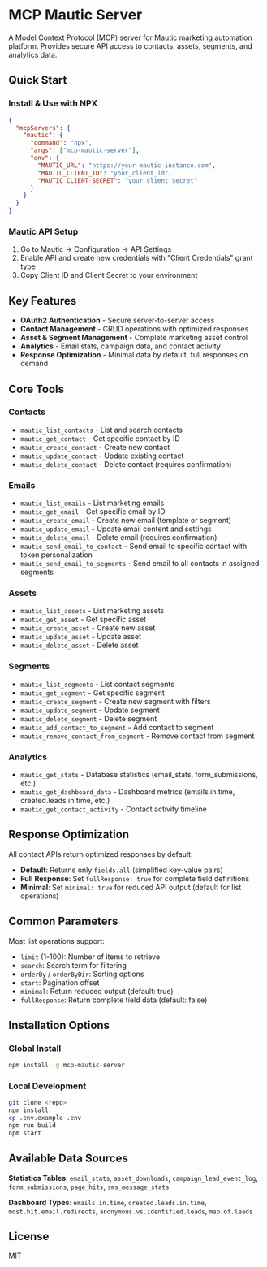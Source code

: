 # MCP Mautic Server

A Model Context Protocol (MCP) server for Mautic marketing automation platform. Provides secure API access to contacts, assets, segments, and analytics data.

## Quick Start

### Install & Use with NPX

```json
{
  "mcpServers": {
    "mautic": {
      "command": "npx",
      "args": ["mcp-mautic-server"],
      "env": {
        "MAUTIC_URL": "https://your-mautic-instance.com",
        "MAUTIC_CLIENT_ID": "your_client_id",
        "MAUTIC_CLIENT_SECRET": "your_client_secret"
      }
    }
  }
}
```

### Mautic API Setup

1. Go to Mautic → Configuration → API Settings
2. Enable API and create new credentials with "Client Credentials" grant type
3. Copy Client ID and Client Secret to your environment

## Key Features

- **OAuth2 Authentication** - Secure server-to-server access
- **Contact Management** - CRUD operations with optimized responses
- **Asset & Segment Management** - Complete marketing asset control
- **Analytics** - Email stats, campaign data, and contact activity
- **Response Optimization** - Minimal data by default, full responses on demand

## Core Tools

### Contacts
- `mautic_list_contacts` - List and search contacts
- `mautic_get_contact` - Get specific contact by ID
- `mautic_create_contact` - Create new contact
- `mautic_update_contact` - Update existing contact
- `mautic_delete_contact` - Delete contact (requires confirmation)

### Emails
- `mautic_list_emails` - List marketing emails
- `mautic_get_email` - Get specific email by ID
- `mautic_create_email` - Create new email (template or segment)
- `mautic_update_email` - Update email content and settings
- `mautic_delete_email` - Delete email (requires confirmation)
- `mautic_send_email_to_contact` - Send email to specific contact with token personalization
- `mautic_send_email_to_segments` - Send email to all contacts in assigned segments

### Assets
- `mautic_list_assets` - List marketing assets
- `mautic_get_asset` - Get specific asset
- `mautic_create_asset` - Create new asset
- `mautic_update_asset` - Update asset
- `mautic_delete_asset` - Delete asset

### Segments
- `mautic_list_segments` - List contact segments
- `mautic_get_segment` - Get specific segment
- `mautic_create_segment` - Create new segment with filters
- `mautic_update_segment` - Update segment
- `mautic_delete_segment` - Delete segment
- `mautic_add_contact_to_segment` - Add contact to segment
- `mautic_remove_contact_from_segment` - Remove contact from segment

### Analytics
- `mautic_get_stats` - Database statistics (email_stats, form_submissions, etc.)
- `mautic_get_dashboard_data` - Dashboard metrics (emails.in.time, created.leads.in.time, etc.)
- `mautic_get_contact_activity` - Contact activity timeline

## Response Optimization

All contact APIs return optimized responses by default:

- **Default**: Returns only `fields.all` (simplified key-value pairs)
- **Full Response**: Set `fullResponse: true` for complete field definitions
- **Minimal**: Set `minimal: true` for reduced API output (default for list operations)

## Common Parameters

Most list operations support:
- `limit` (1-100): Number of items to retrieve
- `search`: Search term for filtering
- `orderBy` / `orderByDir`: Sorting options
- `start`: Pagination offset
- `minimal`: Return reduced output (default: true)
- `fullResponse`: Return complete field data (default: false)

## Installation Options

### Global Install
```bash
npm install -g mcp-mautic-server
```

### Local Development
```bash
git clone <repo>
npm install
cp .env.example .env
npm run build
npm start
```

## Available Data Sources

**Statistics Tables**: `email_stats`, `asset_downloads`, `campaign_lead_event_log`, `form_submissions`, `page_hits`, `sms_message_stats`

**Dashboard Types**: `emails.in.time`, `created.leads.in.time`, `most.hit.email.redirects`, `anonymous.vs.identified.leads`, `map.of.leads`

## License

MIT